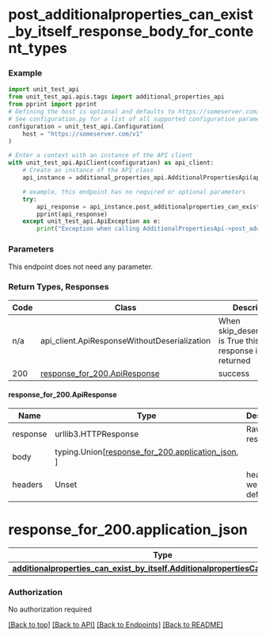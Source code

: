 <a name="top"></a>
# **post_additionalproperties_can_exist_by_itself_response_body_for_content_types**
<a name="post_additionalproperties_can_exist_by_itself_response_body_for_content_types"></a>


### Example

```python
import unit_test_api
from unit_test_api.apis.tags import additional_properties_api
from pprint import pprint
# Defining the host is optional and defaults to https://someserver.com/v1
# See configuration.py for a list of all supported configuration parameters.
configuration = unit_test_api.Configuration(
    host = "https://someserver.com/v1"
)

# Enter a context with an instance of the API client
with unit_test_api.ApiClient(configuration) as api_client:
    # Create an instance of the API class
    api_instance = additional_properties_api.AdditionalPropertiesApi(api_client)

    # example, this endpoint has no required or optional parameters
    try:
        api_response = api_instance.post_additionalproperties_can_exist_by_itself_response_body_for_content_types()
        pprint(api_response)
    except unit_test_api.ApiException as e:
        print("Exception when calling AdditionalPropertiesApi->post_additionalproperties_can_exist_by_itself_response_body_for_content_types: %s\n" % e)
```
### Parameters
This endpoint does not need any parameter.

### Return Types, Responses

Code | Class | Description
------------- | ------------- | -------------
n/a | api_client.ApiResponseWithoutDeserialization | When skip_deserialization is True this response is returned
200 | [response_for_200.ApiResponse](#response_for_200.ApiResponse) | success

#### <a id="response_for_200.ApiResponse" >response_for_200.ApiResponse</a>
Name | Type | Description  | Notes
------------- | ------------- | ------------- | -------------
response | urllib3.HTTPResponse | Raw response |
body | typing.Union[[response_for_200.application_json](#response_for_200.application_json), ] |  |
headers | Unset | headers were not defined |

# <a id="response_for_200.application_json" >response_for_200.application_json</a>
Type | Description  | Notes
------------- | ------------- | -------------
[**additionalproperties_can_exist_by_itself.AdditionalpropertiesCanExistByItself**](../../../components/schema/additionalproperties_can_exist_by_itself.AdditionalpropertiesCanExistByItself.md) |  | 


### Authorization

No authorization required

[[Back to top]](#top) [[Back to API]](../AdditionalPropertiesApi.md) [[Back to Endpoints]](../../../../README.md#Endpoints) [[Back to README]](../../../../README.md)
